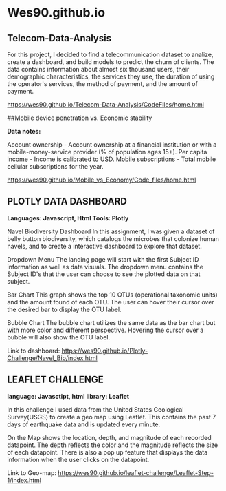 # Wes90.github.io

## Telecom-Data-Analysis


For this project, I decided to find a telecommunication dataset to analize, create a dashboard, and build models to predict the churn of clients. The data contains information about almost six thousand users, their demographic characteristics, the services they use, the duration of using the operator's services, the method of payment, and the amount of payment.

https://wes90.github.io/Telecom-Data-Analysis/CodeFiles/home.html



##Mobile device penetration vs. Economic stability

**Data notes:**

Account ownership - Account ownership at a financial institution or with a mobile-money-service provider (% of population ages 15+).
Per capita income - Income is calibrated to USD.
Mobile subscriptions - Total mobile cellular subscriptions for the year.

https://wes90.github.io/Mobile_vs_Economy/Code_files/home.html




## PLOTLY DATA DASHBOARD

**Languages: Javascript, Html Tools: Plotly**

Navel Biodiversity Dashboard In this assignment, I was given a dataset of belly button biodiversity, which catalogs the microbes that colonize human navels, and to create a interactive dashboard to explore that dataset.

Dropdown Menu The landing page will start with the first Subject ID information as well as data visuals. The dropdown menu contains the Subject ID's that the user can choose to see the plotted data on that subject.

Bar Chart This graph shows the top 10 OTUs (operational taxonomic units) and the amount found of each OTU. The user can hover their cursor over the desired bar to display the OTU label.

Bubble Chart The bubble chart utilizes the same data as the bar chart but with more color and different perspective. Hovering the cursor over a bubble will also show the OTU label.

Link to dashboard: https://wes90.github.io/Plotly-Challenge/Navel_Bio/index.html




## LEAFLET CHALLENGE

**language: Javasctipt, html library: Leaflet**

In this challenge I used data from the United States Geological Survey(USGS) to create a geo map using Leaflet. This contains the past 7 days of earthquake data and is updated every minute.

On the Map shows the location, depth, and magnitude of each recorded datapoint. The depth reflects the color and the magnitude reflects the size of each datapoint. There is also a pop up feature that displays the data information when the user clicks on the datapoint.

Link to Geo-map: https://wes90.github.io/leaflet-challenge/Leaflet-Step-1/index.html


